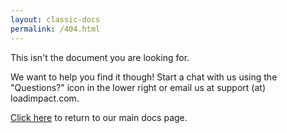 ```yaml
---
layout: classic-docs
permalink: /404.html
---
```


This isn't the document you are looking for.

We want to help you find it though!  Start a chat with us using the "Questions?" icon in the lower right or email us at support (at) loadimpact.com.

[Click here]({{site.baseurl}}/) to return to our main docs page.
